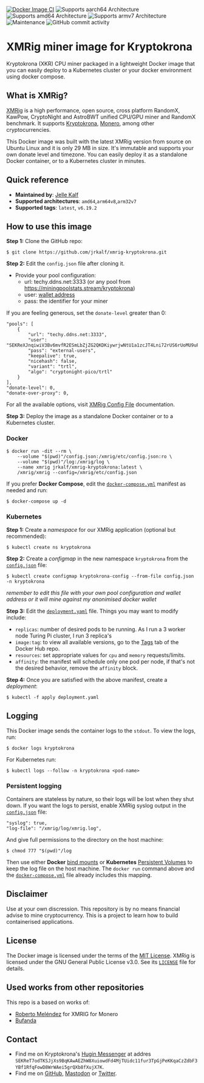 [![Docker Image CI](https://github.com/jrkalf/xmrig-kryptokrona/actions/workflows/docker-image.yml/badge.svg)](https://github.com/jrkalf/xmrig-kryptokrona/actions/workflows/docker-image.yml)
![Supports aarch64 Architecture][aarch64-shield]
![Supports amd64 Architecture][amd64-shield]
![Supports armv7 Architecture][armv7-shield]
![Maintenance][maintenance-shield]
![GitHub commit activity][activity-shield]

# XMRig miner image for Kryptokrona
Kryptokrona (XKR) CPU miner packaged in a lightweight Docker image that you can easily deploy to a Kubernetes cluster or your docker environment using docker compose.

## What is XMRig?
[XMRig](https://xmrig.com/miner) is a high performance, open source, cross platform RandomX, KawPow, CryptoNight and AstroBWT unified CPU/GPU miner and RandomX benchmark. It supports [Kryptokrona](https://kryptokrona.org), [Monero](https://www.getmonero.org/), among other cryptocurrencies. 

This Docker image was built with the latest XMRig version from source on Ubuntu Linux and it is only 29 MB in size. It's immutable and supports your own donate level and timezone. You can easily deploy it as a standalone Docker container, or to a Kubernetes cluster in minutes.


## Quick reference
- **Maintained by**: [Jelle Kalf](https://github.com/jrkalf)
- **Supported architectures**: `amd64`,`arm64v8`,`arm32v7`
- **Supported tags**: `latest`, `v6.19.2`


## How to use this image

**Step 1:** Clone the GitHub repo:
```
$ git clone https://github.com/jrkalf/xmrig-kryptokrona.git
```

**Step 2:** Edit the `config.json` file after cloning it. 
- Provide your pool configuration:
  - url: techy.ddns.net:3333 (or any pool from https://miningpoolstats.stream/kryptokrona)
  - user: [wallet address](https://www.kryptokrona.org/en/wallet)
  - pass: the identifier for your miner

If you are feeling generous, set the `donate-level` greater than 0:
```
"pools": [
    {
        "url": "techy.ddns.net:3333",
        "user": "SEKReXJnqiwiV3Bv6mvfR2ESmLbZjZG2QKDKiywrjwNtU1a1zcJT4Lni72rUS6rUoMU9uP8Eczhg966T9n1jELmVc6Ln8SdYQNp",
        "pass": "external-users",
        "keepalive": true,
        "nicehash": false,
        "variant": "trtl",
        "algo": "cryptonight-pico/trtl"
    }
],
"donate-level": 0,
"donate-over-proxy": 0,
```
For all the available options, visit [XMRig Config File](https://xmrig.com/docs/miner/config) documentation. 

**Step 3:** Deploy the image as a standalone Docker container or to a Kubernetes cluster.

### Docker
```
$ docker run -dit --rm \
    --volume "$(pwd)"/config.json:/xmrig/etc/config.json:ro \
    --volume "$(pwd)"/log:/xmrig/log \
    --name xmrig jrkalf/xmrig-kryptokrona:latest \
    /xmrig/xmrig --config=/xmrig/etc/config.json
```
If you prefer **Docker Compose**, edit the [`docker-compose.yml`](https://github.com/jrkalf/xmrig-kryptokrona/blob/main/docker-compose.yml) manifest as needed and run:
```
$ docker-compose up -d
```

### Kubernetes

**Step 1:** Create a *namespace* for our XMRig application (optional but recommended):
```
$ kubectl create ns kryptokrona
``` 
**Step 2:** Create a *configmap* in the new namespace `kryptokrona` from the [`config.json`](https://github.com/jrkalf/xmrig-kryptokrona/blob/main/config.json) file:
```
$ kubectl create configmap kryptokrona-config --from-file config.json -n kryptokrona
```
*remember to edit this file with your own pool configuration and wallet address or it will mine against my anonimised docker wallet*

**Step 3:** Edit the [`deployment.yaml`](https://github.com/jrkalf/xmrig-kryptokrona/blob/main/deployment.yaml) file. Things you may want to modify include:
- `replicas`: number of desired pods to be running. As I run a 3 worker node Turing Pi cluster, I run 3 replica's
- `image:tag`: to view all available versions, go to the [Tags](https://hub.docker.com/repository/docker/jrkalf/xmrig-kryptokrona/tags) tab of the Docker Hub repo.
- `resources`: set appropriate values for `cpu` and `memory` requests/limits.
- `affinity`: the manifest will schedule only one pod per node, if that's not the desired behavior, remove the `affinity` block.

**Step 4:** Once you are satisfied with the above manifest, create a *deployment*:
```
$ kubectl -f apply deployment.yaml
```

## Logging
This Docker image sends the container logs to the `stdout`. To view the logs, run:

```
$ docker logs kryptokrona
```

For Kubernetes run:
```
$ kubectl logs --follow -n kryptokrona <pod-name> 
```
### Persistent logging
Containers are stateless by nature, so their logs will be lost when they shut down. If you want the logs to persist, enable XMRig syslog output in the [`config.json`](https://github.com/jrkalf/xmrig-kryptokrona/blob/main/config.json) file: 
```
"syslog": true,
"log-file": "/xmrig/log/xmrig.log",
```
And give full permissions to the directory on the host machine:
```
$ chmod 777 "$(pwd)"/log
```

Then use either **Docker** [bind mounts](https://docs.docker.com/storage/bind-mounts/) or **Kubernetes** [Persistent Volumes](https://kubernetes.io/docs/concepts/storage/persistent-volumes/) to keep the log file on the host machine. The `docker run` command above and the [`docker-compose.yml`](https://github.com/jrkalf/xmrig-kryptokrona/blob/main/docker-compose.yml) file already includes this mapping. 


## Disclaimer
Use at your own discression. This repository is by no means financial advise to mine cryptocurrency. 
This is a project to learn how to build containerised applications.

## License
The Docker image is licensed under the terms of the [MIT License](https://github.com/jrkalf/xmrig-kryptokrona/blob/main/LICENSE). XMRig is licensed under the GNU General Public License v3.0. See its [`LICENSE`](https://github.com/xmrig/xmrig/blob/master/LICENSE) file for details.

## Used works from other repositories
This repo is a based on works of:
- [Roberto Meléndez](https://github.com/rcmelendez/xmrig-docker) for XMRIG for Monero
- [Bufanda](https://github.com/bufanda/docker-xmrig)

## Contact 
- Find me on Kryptokrona's [Hugin Messenger](https://hugin.chat) at addres `SEKReT7odTKSJjXs9BqKAwAEZhW8XuiowdFd4MjTUidc11fur3TpGjPeKKqaCzZdbF3YBf1RfqFowD8WrWAei5grQXb8fXujX7K`.
- Find me on [GitHub](https://github.com/jrkalf/), [Mastodon](https://mastodon.nl/@jelle77) or [Twitter](https://twitter.com/jkalf).

[aarch64-shield]: https://img.shields.io/badge/aarch64-yes-green.svg
[amd64-shield]: https://img.shields.io/badge/amd64-yes-green.svg
[armv7-shield]: https://img.shields.io/badge/armv7-yes-green.svg
[activity-shield]: https://img.shields.io/github/commit-activity/y/jrkalf/xmrig-kryptokrona
[maintenance-shield]: https://img.shields.io/maintenance/yes/2023
